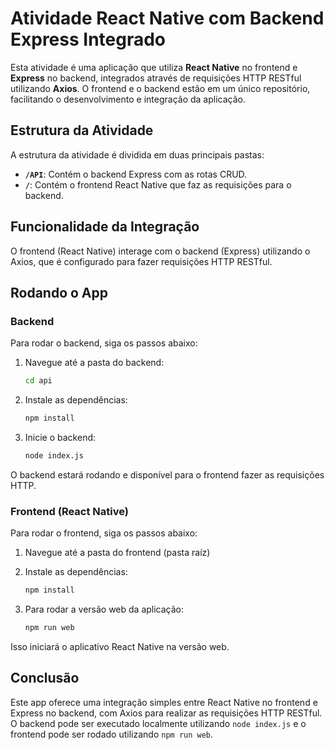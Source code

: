 # Atividade React Native com Backend Express Integrado

Esta atividade é uma aplicação que utiliza **React Native** no frontend e **Express** no backend, integrados através de requisições HTTP RESTful utilizando **Axios**. O frontend e o backend estão em um único repositório, facilitando o desenvolvimento e integração da aplicação.

## Estrutura da Atividade

A estrutura da atividade é dividida em duas principais pastas:

- **`/API`**: Contém o backend Express com as rotas CRUD.
- **`/`**: Contém o frontend React Native que faz as requisições para o backend.

## Funcionalidade da Integração

O frontend (React Native) interage com o backend (Express) utilizando o Axios, que é configurado para fazer requisições HTTP RESTful.

## Rodando o App

### Backend

Para rodar o backend, siga os passos abaixo:

1. Navegue até a pasta do backend:

   ```bash
   cd api
   ```

2. Instale as dependências:

   ```bash
   npm install
   ```

3. Inicie o backend:
   ```bash
   node index.js
   ```

O backend estará rodando e disponível para o frontend fazer as requisições HTTP.

### Frontend (React Native)

Para rodar o frontend, siga os passos abaixo:

1. Navegue até a pasta do frontend (pasta raíz)

2. Instale as dependências:

   ```bash
   npm install
   ```

3. Para rodar a versão web da aplicação:
   ```bash
   npm run web
   ```

Isso iniciará o aplicativo React Native na versão web.

## Conclusão

Este app oferece uma integração simples entre React Native no frontend e Express no backend, com Axios para realizar as requisições HTTP RESTful. O backend pode ser executado localmente utilizando `node index.js` e o frontend pode ser rodado utilizando `npm run web`.
